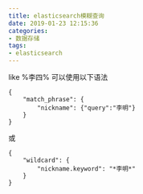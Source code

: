 ```yaml
---
title: elasticsearch模糊查询
date: 2019-01-23 12:15:36
categories:
- 数据存储
tags:
- elasticsearch
---
```


like %李四% 可以使用以下语法
```
{
    "match_phrase": {
        "nickname": {"query":"李明"}
    }
}
```
或
```
{
    "wildcard": {
        "nickname.keyword": "*李明*"
    }
}
```
